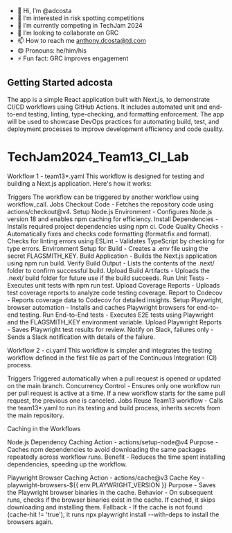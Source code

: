 - 👋 Hi, I’m @adcosta
- 👀 I’m interested in risk spotting competitions
- 🌱 I’m currently competing in TechJam 2024
- 💞️ I’m looking to collaborate on GRC
- 📫 How to reach me anthony.dcosta@td.com
- 😄 Pronouns: he/him/his
- ⚡ Fun fact: GRC improves engagement

## Getting Started adcosta

The app is a simple React application built with Next.js, to demonstrate CI/CD workflows using GitHub Actions. It includes automated unit and end-to-end testing, linting, type-checking, and formatting enforcement. The app will be used to showcase DevOps practices for automating build, test, and deployment processes to improve development efficiency and code quality.

# TechJam2024_Team13_CI_Lab
Workflow 1 - team13*.yaml
This workflow is designed for testing and building a Next.js application. Here's how it works:

Triggers
The workflow can be triggered by another workflow using workflow_call.
Jobs
Checkout Code - Fetches the repository code using actions/checkout@v4.
Setup Node.js Environment - Configures Node.js version 18 and enables npm caching for efficiency.
Install Dependencies - Installs required project dependencies using npm ci.
Code Quality Checks - Automatically fixes and checks code formatting (format:fix and format).
Checks for linting errors using ESLint - Validates TypeScript by checking for type errors.
Environment Setup for Build - Creates a .env file using the secret FLAGSMITH_KEY.
Build Application - Builds the Next.js application using npm run build.
Verify Build Output - Lists the contents of the .next/ folder to confirm successful build.
Upload Build Artifacts - Uploads the .next/ build folder for future use if the build succeeds.
Run Unit Tests - Executes unit tests with npm run test.
Upload Coverage Reports - Uploads test coverage reports to analyze code testing coverage.
Report to Codecov - Reports coverage data to Codecov for detailed insights.
Setup Playwright, browser automation - Installs and caches Playwright browsers for end-to-end testing.
Run End-to-End tests  - Executes E2E tests using Playwright and the FLAGSMITH_KEY environment variable.
Upload Playwright Reports - Saves Playwright test results for review.
Notify on Slack, failures only - Sends a Slack notification with details of the failure.

Workflow 2 - ci.yaml
This workflow is simpler and integrates the testing workflow defined in the first file as part of the Continuous Integration (CI) process.

Triggers
Triggered automatically when a pull request is opened or updated on the main branch.
Concurrency Control - Ensures only one workflow run per pull request is active at a time. If a new workflow starts for the same pull request, the previous one is canceled.
Jobs
Reuse Team13 workflow - Calls the team13*.yaml to run its testing and build process, inherits secrets from the main repository. 

Caching in the Workflows

Node.js Dependency Caching
Action -  actions/setup-node@v4
Purpose - Caches npm dependencies to avoid downloading the same packages repeatedly across workflow runs.
Benefit -  Reduces the time spent installing dependencies, speeding up the workflow.

Playwright Browser Caching
Action -  actions/cache@v3
Cache Key - playwright-browsers-${{ env.PLAYWRIGHT_VERSION }}
Purpose - Saves the Playwright browser binaries in the cache.
Behavior - On subsequent runs, checks if the browser binaries exist in the cache.
If cached, it skips downloading and installing them.
Fallback - If the cache is not found (cache-hit != 'true'), it runs npx playwright install --with-deps to install the browsers again.
